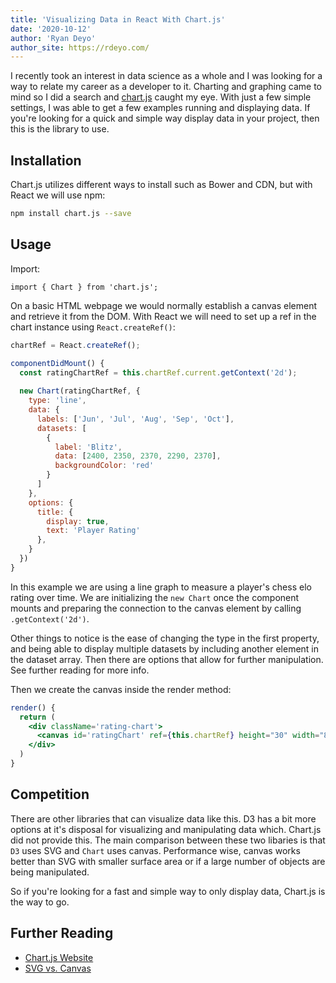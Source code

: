 ```yaml
---
title: 'Visualizing Data in React With Chart.js'
date: '2020-10-12'
author: 'Ryan Deyo'
author_site: https://rdeyo.com/
---
```


I recently took an interest in data science as a whole and I was looking for a way to relate my career as a developer to it. Charting and graphing came to mind so I did a search and [chart.js](https://www.chartjs.org/) caught my eye. With just a few simple settings, I was able to get a few examples running and displaying data. If you're looking for a quick and simple way display data in your project, then this is the library to use.

## Installation

Chart.js utilizes different ways to install such as Bower and CDN, but with React we will use npm:

```bash
npm install chart.js --save
```

## Usage

Import:

```
import { Chart } from 'chart.js';
```

On a basic HTML webpage we would normally establish a canvas element and retrieve it from the DOM. With React we will need to set up a ref in the chart instance using `React.createRef()`:

```jsx
chartRef = React.createRef();

componentDidMount() {
  const ratingChartRef = this.chartRef.current.getContext('2d');
  
  new Chart(ratingChartRef, {
    type: 'line',
    data: {
      labels: ['Jun', 'Jul', 'Aug', 'Sep', 'Oct'],
      datasets: [
        {
          label: 'Blitz',
          data: [2400, 2350, 2370, 2290, 2370],
          backgroundColor: 'red'
        }
      ]
    },
    options: {
      title: {
        display: true,
        text: 'Player Rating'
      },
    }
  })
}
```

In this example we are using a line graph to measure a player's chess elo rating over time. We are initializing the `new Chart` once the component mounts and preparing the connection to the canvas element by calling `.getContext('2d')`. 

Other things to notice is the ease of changing the type in the first property, and being able to display multiple datasets by including another element in the dataset array. Then there are options that allow for further manipulation. See further reading for more info.

Then we create the canvas inside the render method:

```jsx
render() {
  return (
    <div className='rating-chart'>
      <canvas id='ratingChart' ref={this.chartRef} height="30" width="80" />
    </div>
  )
}
```

## Competition

There are other libraries that can visualize data like this. D3 has a bit more options at it's disposal for visualizing and manipulating data which. Chart.js did not provide this. The main comparison between these two libaries is that `D3` uses SVG and `Chart` uses canvas. Performance wise, canvas works better than SVG with smaller surface area or if a large number of objects are being manipulated.

So if you're looking for a fast and simple way to only display data, Chart.js is the way to go.

## Further Reading

- [Chart.js Website](https://www.chartjs.org/)
- [SVG vs. Canvas](https://medium.com/@benisinca/svg-vs-canvas-92938aff799a)
